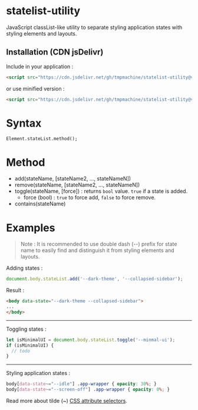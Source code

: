 # statelist-utility
JavaScript classList-like utility to separate styling application states with styling elements and layouts.

## Installation (CDN jsDelivr)
Include in your application :
```html
<script src="https://cdn.jsdelivr.net/gh/tmpmachine/statelist-utility@v1.0.1/statelistutils.js"></script>
```
or use minified version :
```html
<script src="https://cdn.jsdelivr.net/gh/tmpmachine/statelist-utility@v1.0.1/statelistutils.min.js"></script>
```

# Syntax
```
Element.stateList.method();
```

# Method
- add(stateName, [stateName2, ..., stateNameN])
- remove(stateName, [stateName2, ..., stateNameN])
- toggle(stateName, [force]) : returns `bool` value. `true` if a state is added.
  - force (bool) : `true` to force add, `false` to force remove.
- contains(stateName)

# Examples

> Note : It is recommended to use double dash (--) prefix for state name to easily find and distinguish it from styling elements and layouts.

Adding states :
```js
document.body.stateList.add('--dark-theme', '--collapsed-sidebar');
```
Result :
```html
<body data-state="--dark-theme --collapsed-sidebar">
...
</body>
```
---
Toggling states :
```js
let isMinimalUI = document.body.stateList.toggle('--minmal-ui');
if (isMinimalUI) {
  // todo
}
```
---
Styling application states :
```css
body[data-state~="--idle"] .app-wrapper { opacity: 30%; }
body[data-state~="--screen-off"] .app-wrapper { opacity: 0%; }
```
Read more about tilde (~) [CSS attribute selectors](https://developer.mozilla.org/en-US/docs/Web/CSS/Attribute_selectors).

